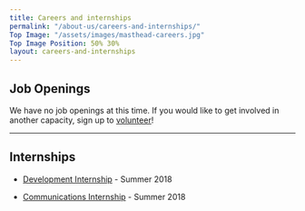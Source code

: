 ```yaml
---
title: Careers and internships
permalink: "/about-us/careers-and-internships/"
Top Image: "/assets/images/masthead-careers.jpg"
Top Image Position: 50% 30%
layout: careers-and-internships
---
```


## Job Openings

We have no job openings at this time. If you would like to get involved in another capacity, sign up to [volunteer](/volunteer)!

---

## Internships

* [Development Internship](https://docs.google.com/document/d/e/2PACX-1vTfWEjZx2ZqQw6I8PcARIJkEYnrOF0k9NAMzV9eyJuFzninHd0VxfQ1_uGPt18cuAjhN8UpGmqmfUu3/pub) - Summer 2018

* [Communications Internship](https://docs.google.com/document/d/e/2PACX-1vTl-9SD5oEXq3D0Hz87Q4EbD4C40qwH0PvXes5vPZX-QcmnEMAt7dDNzr4MjK-qG6IaiXcGHPjojaE5/pub) - Summer 2018